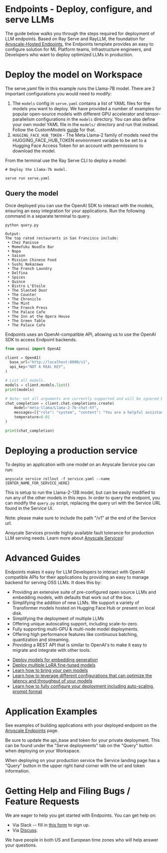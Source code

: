 # Endpoints - Deploy, configure, and serve LLMs 

The guide below walks you through the steps required for deployment of LLM endpoints. Based on Ray Serve and RayLLM, the foundation for [Anyscale-Hosted Endpoints](http://anyscale.com/endpoints), the Endpoints template provides an easy to configure solution for ML Platform teams, Infrastructure engineers, and Developers who want to deploy optimized LLMs in production. 

# Deploy the model on Workspace

The serve.yaml file in this example runs the Llama-7B model. There are 2 important configurations you would need to modify:
1. The `models` config in `serve.yaml` contains a list of YAML files for the models you want to deploy. We have provided a number of examples for popular open-source models with different GPU accelerator and tensor-parallelism configurations in the `models` directory. You can also define your own model YAML file in the `models/` directory and run that instead. Follow the CustomModels [guide](CustomModels.md) for that.
2. `HUGGING_FACE_HUB_TOKEN` - The Meta Llama-2 family of models need the HUGGING_FACE_HUB_TOKEN environment variable to be set to a Hugging Face Access Token for an account with permissions to download the model.

From the terminal use the Ray Serve CLI to deploy a model:

```shell
# Deploy the Llama-7b model. 

serve run serve.yaml
```

## Query the model

Once deployed you can use the OpenAI SDK to interact with the models, ensuring an easy integration for your applications. Run the following command in a separate terminal to query. 

```shell
python query.py
```
```text
Output:
The top rated restaurants in San Francisco include:
 • Chez Panisse
 • Momofuku Noodle Bar
 • Nopa
 • Saison
 • Mission Chinese Food
 • Sushi Nakazawa
 • The French Laundry
 • Delfina
 • Spices
 • Quince
 • Bistro L'Etoile
 • The Slanted Door
 • The Counter
 • The Chronicle
 • The Mint
 • The French Press
 • The Palace Cafe
 • The Inn at the Opera House
 • The Green Table
 • The Palace Cafe
```

Endpoints uses an OpenAI-compatible API, allowing us to use the OpenAI SDK to access Endpoint backends.

```python
from openai import OpenAI

client = OpenAI(
  base_url="http://localhost:8000/v1",
  api_key="NOT A REAL KEY",
)

# List all models.
models = client.models.list()
print(models)

# Note: not all arguments are currently supported and will be ignored by the backend.
chat_completion = client.chat.completions.create(
    model="meta-llama/Llama-2-7b-chat-hf",
    messages=[{"role": "system", "content": "You are a helpful assistant."}, {"role": "user", "content": "What are some of the highest rated restaurants in San Francisco?'."}],
    temperature=0.01
)

print(chat_completion)

```

# Deploying a production service

To deploy an application with one model on an Anyscale Service you can run:

```shell
anyscale service rollout -f service.yaml --name {ENTER_NAME_FOR_SERVICE_HERE}
```

This is setup to run the Llama-2-13B model, but can be easily modified to run any of the other models in this repo.
In order to query the endpoint, you can modify the `query.py` script, replacing the query url with the Service URL found in the Service UI.

Note: please make sure to include the path "/v1" at the end of the Service url.

Ansycale Services provide highly available fault tolerance for production LLM serving needs.  Learn more about [Anyscale Services](https://docs.anyscale.com/productionize/services/get-started)!

# Advanced Guides

Endpoints makes it easy for LLM Developers to interact with OpenAI compatible APIs for their applications by providing an easy to manage backend for serving OSS LLMs.  It does this by:

- Providing an extensive suite of pre-configured open source LLMs and embedding models, with defaults that work out of the box. 
- Simplifying the addition of new LLMs. We support a variety of Transformer models hosted on Hugging Face Hub or present on local disk.
- Simplifying the deployment of multiple LLMs
- Offering unique autoscaling support, including scale-to-zero.
- Fully supporting multi-GPU & multi-node model deployments.
- Offering high performance features like continuous batching, quantization and streaming.
- Providing a REST API that is similar to OpenAI's to make it easy to migrate and integrate with other tools.

* [Deploy models for embedding generation](EmbeddingModels.md)
* [Deploy multiple LoRA fine-tuned models](DeployLora.md)
* [Learn how to bring your own models](CustomModels.md)
* [Learn how to leverage different configurations that can optimize the latency and throughput of your models](OptimizeModels.md)
* [Learn how to fully configure your deployment including auto-scaling, prompt format](AdvancedModelConfigs.md)

# Application Examples
See examples of building applications with your deployed endpoint on the [Anyscale Endpoints](https://docs.endpoints.anyscale.com/category/examples) page.

Be sure to update the api_base and token for your private deployment.  This can be found under the "Serve deployments" tab on the "Query" button when deploying on your Workspace.

When deploying on your production service the Service landing page has a "Query" button in the upper right hand corner with the url and token information.

# Getting Help and Filing Bugs / Feature Requests

We are eager to help you get started with Endpoints. You can get help on: 

- Via Slack -- fill in [this form](https://docs.google.com/forms/d/e/1FAIpQLSfAcoiLCHOguOm8e7Jnn-JJdZaCxPGjgVCvFijHB5PLaQLeig/viewform) to sign up. 
- Via [Discuss](https://discuss.ray.io/c/llms-generative-ai/27). 

We have people in both US and European time zones who will help answer your questions. 

